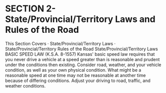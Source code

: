 # SECTION 2- State/Provincial/Territory Laws and Rules of the Road
This Section Covers
· State/Provincial/Territory Laws
· State/Provincial/Territory Rules of the Road
State/Provincial/Territory Laws
BASIC SPEED LAW (K.S.A. 8-1557)
Kansas' basic speed law requires that you never drive a vehicle at a speed greater than is reasonable and prudent under the conditions then existing. Consider road, weather, and your vehicle condition, as well as your own physical condition. What might be a reasonable speed at one time may not be reasonable at another time because of differing conditions. Adjust your driving to road, traffic, and weather conditions.